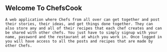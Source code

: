 ## Welcome To ChefsCook
    A web application where Chefs from all over can get together and post their stories, their ideas, and get things done together. They can also store any and all of their recipes that each chef creates and can be shared with other chefs. You just have to simply signup with your name, password and the restaurant at which you work in. Once logged in you will have access to all the posts and recipes that are made by other Chefs.
